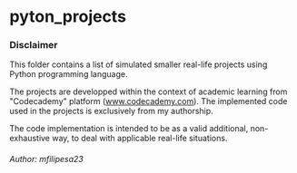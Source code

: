  # pyton_projects

### Disclaimer

This folder contains a list of simulated smaller real-life projects using Python programming language.

The projects are developped within the context of academic learning from "Codecademy" platform (www.codecademy.com). The implemented code used in the projects is exclusively from my authorship.

The code implementation is intended to be as a valid additional, non-exhaustive way, to deal with applicable real-life situations.

###### Author: mfilipesa23
